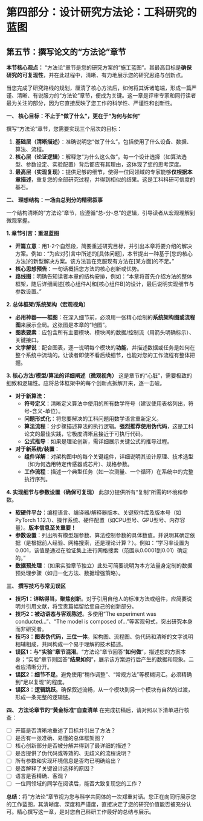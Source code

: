 # **第四部分：设计研究方法论：工科研究的蓝图**

## **第五节：撰写论文的“方法论”章节**

**本节核心观点：** “方法论”章节是您的研究方案的“施工蓝图”。其最高目标是**确保研究的可复现性**，并在此过程中，清晰、有力地展示您的研究思路与创新点。

当您完成了研究路线的规划，厘清了核心方法后，如何将其诉诸笔端，形成一篇严谨、清晰、有说服力的“方法论”章节，便成为关键。这一章是评审专家和同行读者最为关注的部分，因为它直接反映了您工作的科学性、严谨性和创新性。

**一、 核心目标：不止于“做了什么”，更在于“为何与如何”**

撰写“方法论”章节，您需要实现三个层次的目标：

1. **基础层（清晰描述）**：准确说明您“做了什么”。包括使用了什么设备、数据、算法、流程。
2. **核心层（论证逻辑）**：解释您“为什么这么做”。每一个设计选择（如算法选型、参数设定、实验配置）背后都应有其理由，这体现了您的思考深度。
3. **最高层（实现复现）**：提供足够的细节，使得一位同领域的专家能够**仅根据本章描述**，重复您的全部研究过程，并得到相似的结果。这是工科科研可信度的基石。

**二、 理想结构：一场由总到分的精密叙事**

一个结构清晰的“方法论”章节，应遵循“总-分-总”的逻辑，引导读者从宏观理解到微观掌握。

**1. 章节引言：重温蓝图**

* **开篇立意**：用1-2个自然段，简要重述研究目标，并引出本章将要介绍的解决方案。例如：“为应对引言中所述的[具体问题]，本节提出一种基于[您的核心方法]的新型解决方案。该方法旨在克服现有方法在[某方面]的不足。”
* **核心思想预告**：一句话概括您方法的核心创新或优势。
* **路线图**：明确告知读者本章的结构安排，例如：“本章将首先介绍方法的整体框架，随后详细阐述[核心组件A]和[核心组件B]的设计，最后说明实现细节与参数设置。”

**2. 总体框架/系统架构（宏观视角）**

* **必用神器——框图**：在深入细节前，必须用一张精心绘制的**系统架构图或流程图**来展示全局。这张图是本章的“地图”。
* **图表要素**：应包含所有主要模块、模块间的数据/控制流（用箭头明确标示）、关键接口。
* **文字解说**：配合图表，逐一说明每个模块的**功能**，并描述数据或任务是如何在整个系统中流动的。让读者即使不看后续细节，也能对您的工作流程有整体把握。

**3. 核心方法/模型/算法的详细阐述（微观视角）**
这是章节的“心脏”，需要极致的细致和逻辑性。应将总体框架中的每个创新点拆解开来，逐一击破。

* **对于新算法**：
  * **符号定义**：清晰定义算法中使用的所有数学符号（建议使用表格列出，符号-含义-单位）。
  * **问题形式化**：将您要解决的工科问题用数学语言重新定义。
  * **算法流程**：分步骤描述算法的执行逻辑。**强烈推荐使用伪代码**，这是工科论文的最佳实践，它极度清晰且接近于可执行代码。
  * **公式推导**：如果是理论创新，需详细展示关键公式的推导过程。
* **对于新系统/装置**：
  * **组件详解**：对架构图中的每个关键组件，详细说明其设计原理、技术选型（如为何选用特定传感器或芯片）、规格参数。
  * **工作流程**：描述一个典型任务（如一次测量、一个循环）在系统中的完整执行序列。

**4. 实现细节与参数设置（确保可复现）**
此部分提供所有“复制”所需的环境和参数。

* **软硬件平台**：编程语言、编译器/解释器版本、关键软件库及版本号（如PyTorch 1.12.1）、操作系统、硬件配置（如CPU型号、GPU型号、内存容量）。**版本信息至关重要！**
* **参数设置**：列出所有模型超参数、算法控制参数的具体数值。并说明其确定依据（是根据前人经验、网格搜索，还是理论计算？）。例如：“学习率设置为0.001，该值是通过在验证集上进行网格搜索（范围从0.0001到0.01）确定的。”
* **数据预处理**：（如果实验章节独立）此处可简要说明为本方法量身定制的数据预处理步骤（如归一化方法、数据增强策略）。

**三、 撰写技巧与常见误区**

* **技巧1：详略得当，聚焦创新**。对于引用自他人的标准方法或组件，应简要说明并引用文献，将宝贵篇幅留给您自己的创新部分。
* **技巧2：被动语态与客观陈述**。多使用“The experiment was conducted...”、“The model is composed of...”等客观句式，突出研究本身而非研究者。
* **技巧3：图表伪代码，三位一体**。架构图、流程图、伪代码和清晰的文字说明相辅相成，共同构成一个易于理解的技术描述。
* **误区1：与“实验”章节混淆**。“方法论”章节回答“**如何做**”，描述您的方案本身；“实验”章节则回答“**结果如何**”，展示该方案运行后产生的数据和现象。二者应清晰分开。
* **误区2：细节不足**。避免使用“稍作调整”、“常规方法”等模糊词汇。必须精确到“足以复现”的程度。
* **误区3：逻辑跳跃**。确保叙述流畅，从一个模块到另一个模块有自然的过渡，形成一条完整的逻辑链。

**四、 方法论章节的“黄金标准”自查清单**
在完成初稿后，请对照以下清单进行核查：

* [ ] 开篇是否清晰地重述了目标并引出了方法？
* [ ] 是否有一张准确、易懂的总体框架图？
* [ ] 核心创新部分是否被分解并得到了最详细的描述？
* [ ] 是否提供了伪代码或等效的、无歧义的流程说明？
* [ ] 所有参数和实现环境信息是否均已明确给出？
* [ ] 是否解释了关键设计选择的原因？
* [ ] 语言是否精确、客观？
* [ ] 一位同领域的同学在阅读后，能否大致复现您的工作？

**总结**：将“方法论”章节视为您与科学共同体的一次郑重对话。您正在向同行展示您的工作蓝图，其清晰度、深度和严谨度，直接决定了您的研究价值能否被充分认可。精心撰写这一章，是对您自己科研工作最好的总结与展示。
